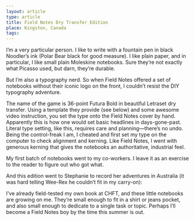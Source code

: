 ```yaml
---
layout: article
type: article
title: Field Notes Dry Transfer Edition
place: Kingston, Canada
tags: 
---
```

I’m a very particular person. I like to write with a fountain pen in black Noodler’s ink (Polar Bear black for good measure). I like plain paper, and in particular, I like small plain Moleskine notebooks. Sure they’re not exactly what Picasso used, but darn, they’re durable.

But I’m also a typography nerd. So when Field Notes offered a set of notebooks without their iconic logo on the front, I couldn’t resist the DIY typography adventure.

The name of the game is 36-point Futura Bold in beautiful Letraset dry transfer. Using a template they provide (see below) and some awesome video instruction, you set the type onto the Field Notes cover by hand. Apparently this is how one would set basic headlines in days-gone-past. Literal type setting, like this, requires care and planning—there’s no undo. Being the control-freak I am, I cheated and first set my type on the computer to check alignment and kerning. Like Field Notes, I went with generous kerning that gives the notebooks an authoritative, industrial feel.



My first batch of notebooks went to my co-workers. I leave it as an exercise to the reader to figure out who got what.



And this edition went to Stephanie to record her adventures in Australia (it was hard telling Wee-Rex he couldn’t fit in my carry-on):



I’ve already field-tested my own book at CHFT, and these little notebooks are growing on me. They’re small enough to fit in a shirt or jeans pocket, and also small enough to dedicate to a single task or topic. Perhaps I’ll become a Field Notes boy by the time this summer is out.
